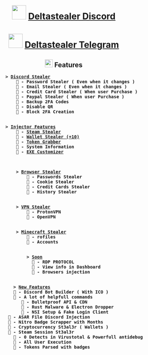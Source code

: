 <center>
<h1 align="center"><img src="https://i.ibb.co/d5FySDx/gun.gif" width=45 height=45/> <u><a href="https://discord.gg/Gf9Rw9DSvh">Deltastealer Discord</a></u></h1>
<h1 align="center"><img src="https://i.ibb.co/d5FySDx/gun.gif" width=45 height=45/> <u><a href="https://t.me/deltastealer">Deltastealer Telegram</a></u></h1>
<h2><img src="https://i.ibb.co/G2FzKf5/planet.gif" width=25>  Features</h2>
<ul>
    <pre align=left>
    <b> > <u>Discord Stealer</u></b>
        <b> 🚀 - Password Stealer ( Even when it changes )</b>
        <b> 🚀 - Email Stealer ( Even when it changes )</b>
        <b> 🚀 - Credit Card Stealer ( When user Purchase )</b>
        <b> 🚀 - Paypal Stealer ( When user Purchase )</b>
        <b> 🚀 - Backup 2FA Codes</b>
        <b> 🚀 - Disable QR</b>
        <b> 🚀 - Block 2FA Creation</b>
        <br/>
    <b> > <u>Injector Features</u></b>
        <b> 💎 - <u>Steam Stealer</u></b>
        <b> 💎 - <u>Wallet Stealer (+10)</u><b>
        <b> 💎 - <u>Token Grabber</u></b>
        <b> 💎 - System Information</u></b>
        <b> 💎 - <u>EXE Customizer</u></b><br>
        <br/>
        <b> > <u>Browser Stealer</u></b>
            <b> 🚀 - Passwords Stealer</b>
            <b> 🚀 - Cookie Stealer</b>
            <b> 🚀 - Credit Cards Stealer</b>
            <b> 🚀 - History Stealer</b>
            <br/>
        <b> > <u>VPN Stealer</u></b>
            <b> 💎 - ProtonVPN </b>
            <b> 💎 - OpenVPN</b>
            <br/>
        <b> > <u>Minecraft Stealer</u></b>
            <b> 🚀 - rofiles</b>
            <b> 🚀 - Accounts</b>
            <br/>
            <b> > <u>Soon</u></b>
              <b> 💎 - RDP PROTOCOL</b>
              <b> 💎 - View info in Dashboard</b>
              <b> 💎 - Browsers injection</b>
              <br/>
       <b> > <u>New Features</u></b>
       <b> 💎 - Discord Bot Builder ( With ICO )</b>
       <b> 💎 - A lot of helpfull commands</b>
          <b> 🚀 - Bulletproof API & CDN </b>
          <b> 🚀 - Rust Malware & Electron Dropper </b>
          <b> 🚀 - NSI Setup & Fake Login Client</b>
     <b> 💎 - ASAR File Discord Injection</b>
     <b> 💎 - Nitro Badge Scrapper with Months</b>
     <b> 💎 - Cryptocurrency St3al3r ( Wallets )</b>
     <b> 💎 - Steam Session St3al3r</b>
       <b> 🚀 - 0 Detects in Virustotal & Powerfull antidebug</b>
       <b> 🚀 - All User Execution</b>
       <b> 🚀 - Tokens Parsed with badges</b>              
    </pre>
    </br>
<ul>
</center>
